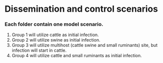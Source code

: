 # Dissemination and control scenarios

### Each folder contain one model scenario.
1. Group 1 will utilize cattle as initial infection.
2. Group 2 will utilize swine as initial infection.
3. Group 3 will utilize multihost (cattle swine and small ruminants) site, but infection will start in cattle.
4. Group 4 will utilize cattle and small ruminants as initial infection.
